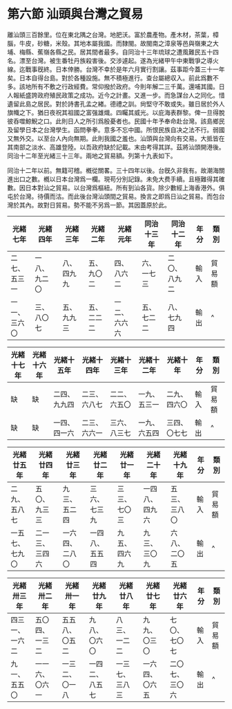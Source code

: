 # 第六節    汕頭與台灣之貿易

離汕頭三百餘里。位在東北隅之台灣。地肥沃。富於農產物。產木材，茶葉，樟腦，牛皮，砂糖，米殼。其地本屬我國。而隸閩。故閩南之漳泉等邑與嶺東之大埔、梅縣、蕉嶺各縣之民。居其間者最多。自同治十三年琉球之遭風難民五十四名。漂至台灣。被生番牡丹族殺害後。交涉遽起。遂為光緒甲午中東戰爭之導火線。迄戰事旣終。日本倖勝。台灣不幸於是年六月實行割讓。茲事距今蓋三十一年矣。日本自得台島。對於各種設施。無不積極進行。查台屬總収入。前此爲數不多。該地所有不敷之行政經費。常仰撥於政府。今則年解二三千萬。還哺其國。日人報紙盛誇政府殖民政策之成功。近今之計畫。又進一步。而急謀台人之同化。惜遺留此島之居民。對於詩書孔孟之緖。德禮之訓。尙堅守不敢或失。雖日居於外人旗幟之下。猶日夜祝其祖國之富强雄熾。四矚其威光。以庇海表群黎。俾一旦得脫彼呑噬鯨鯢之口。此則日人之所引爲殷憂者也。民國十年予奉命赴台灣。該島鄉民及留學日本之台灣學生。函問拳拳。意多不忘中國。所恨民族自决之法不行。弱國又無外交。以至台人內向無期。此則我國之羞也。汕頭與台灣向有交易。大抵皆在其南部之淡水、高雄登陸。以吾政府缺於記載。末由考得其詳。茲將汕頭開港後。同治十二年至光緒三十三年。兩地之貿易額。列第十九表如下。

同治十二年以前。無籍可稽。槪從關畧。三十四年以後。台旣久非我有。故潮海關進出口之數。槪以日本台灣爲一欄。現苟分別記錄。未免大费手續。且極難得其確數。因日本對汕之貿易。以台灣爲樞紐。所有到汕各貨。除少數經上海香港外。俱屯於台灣。待價而沽。而此後台灣汕頭間之貿易。換言之即爲日汕之貿易。而包台灣於其內。故對日貿易。勢不能不另爲一節。其因蓋原於此。

| 光緒七年       | 光緒四年       | 光緒三年       | 光緒二年       | 光緒元年       | 同治十三年     | 同治十二年     |  年分 |   類別     |
|----------------|----------------|----------------|----------------|----------------|----------------|----------------|-----------|--------|
| 二七、<br />五三一   | 一八、九二〇   | 八、四九九     | 五、九〇二     | 四、八六二     | 六、一七三     | 二〇、八九二   | 輸入      | 貿易額 |
| 一一、<br />三六〇   | 三、八〇七     | 五、九九三     | 五、二二二     | 一二、六六六   | 五、七二二     | 八、七九四     | 輸出      |   ^     |

| 光緒十七年     | 光緒十六年     | 光緒十五年     | 光緒十四年     | 光緒十三年     | 光緒十二年     | 光緒十年       |  年分 |   類別     |
|----------------|----------------|----------------|----------------|----------------|----------------|----------------|-----------|--------|
| 缺             | 缺             | 二四、九九四   | 二三、六八七   | 二二、六五〇   | 一九、五三一   | 二九、四六〇   | 輸入      | 貿易額 |
| 缺             | 缺             | 一四、四一六   | 二三、六六一   | 三六、八三七   | 一九、六五四   | 三四、〇七七   | 輸出      |    ^    |

| 光緒廿五年     | 光緒廿四年     | 光緒廿三年     | 光緒廿二年     | 光緒廿一年     | 光緒二十年     | 光緒十九年     |  年分 |   類別    |
|----------------|----------------|----------------|----------------|----------------|----------------|----------------|-----------|--------|
| 二九、<br />五八七   | 五〇、九三三   | 九三、五二四   | 三六、七三九   | 三三、七〇三   | 一四八、四九六 | 五三、三八〇   | 輸入      | 貿易額 |
| 一五七、<br />七九〇 | 二一三、三四六 | 一六四、二八〇 | 一四八、五五四 | 九五、四六九   | 九三、三〇九   | 六八、二〇五   | 輸出      |  ^      |

| 光緒卅三年     | 光緒卅二年     | 光緒卅一年     | 光緒廿九年     | 光緒廿八年     | 光緒廿七年     | 光緒廿六年     |  年分 |   類別     |
|----------------|----------------|----------------|----------------|----------------|----------------|----------------|-----------|--------|
| 四三一、<br />一六二 | 五〇四、一三二 | 五五八、〇五二 | 九八、〇六〇   | 八三、一二二   | 九九、〇三〇   | 七〇、七〇七   | 輸入      | 貿易額 |
| 九一、<br />五五〇   | 一一六、〇六一 | 一三二、〇一八 | 一四二、八五七 | 一三七、三八三 | 一六四、〇六五 | 二〇七、三〇六 | 輸出      |   ^     |

